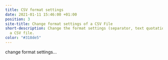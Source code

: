 ```yaml
---
title: CSV format settings
date: 2021-01-11 15:46:00 +01:00
position: 3
site-title: Change format settings of a CSV File
short-description: Change the format settings (separator, text quotation, etc.) of
  a CSV file.
color: "#318de5"
---
```


change format settings...